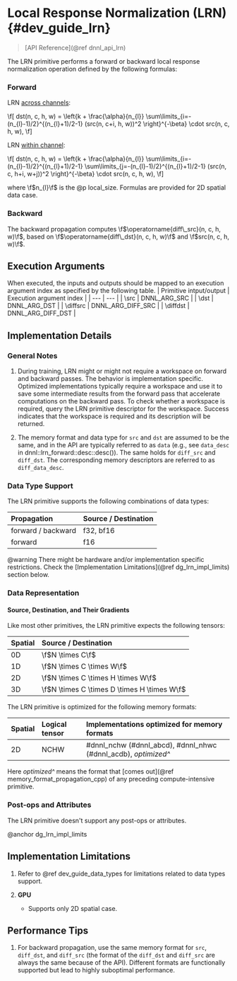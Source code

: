 Local Response Normalization (LRN) {#dev_guide_lrn}
====================================================

>
> [API Reference](@ref dnnl_api_lrn)
>

The LRN primitive performs a forward or backward local response normalization
operation defined by the following formulas:

### Forward

LRN [across channels](#dnnl_lrn_across_channels):

\f[
    dst(n, c, h, w) =
        \left\{k + \frac{\alpha}{n_{l}}
            \sum\limits_{i=-(n_{l}-1)/2}^{(n_{l}+1)/2-1}
                (src(n, c+i, h, w))^2
        \right\}^{-\beta}
        \cdot
        src(n, c, h, w),
\f]

LRN [within channel](#dnnl_lrn_within_channel):

\f[
    dst(n, c, h, w) =
        \left\{k + \frac{\alpha}{n_{l}}
            \sum\limits_{i=-(n_{l}-1)/2}^{(n_{l}+1)/2-1}
            \sum\limits_{j=-(n_{l}-1)/2}^{(n_{l}+1)/2-1}
                (src(n, c, h+i, w+j))^2
        \right\}^{-\beta}
        \cdot
        src(n, c, h, w),
\f]

where \f$n_{l}\f$ is the @p local_size. Formulas are provided for 2D spatial
data case.

### Backward

The backward propagation computes
\f$\operatorname{diff\_src}(n, c, h, w)\f$,
based on
\f$\operatorname{diff\_dst}(n, c, h, w)\f$ and \f$src(n, c, h, w)\f$.

## Execution Arguments
When executed, the inputs and outputs should be mapped to an execution
argument index as specified by the following table.
| Primitive intput/output | Execution argument index |
| ---                     | ---                      |
| \src                    | DNNL_ARG_SRC             |
| \dst                    | DNNL_ARG_DST             |
| \diffsrc                | DNNL_ARG_DIFF_SRC        |
| \diffdst                | DNNL_ARG_DIFF_DST        |


## Implementation Details

### General Notes

1. During training, LRN might or might not require a workspace on forward and
   backward passes. The behavior is implementation specific. Optimized
   implementations typically require a workspace and use it to save some
   intermediate results from the forward pass that accelerate computations on
   the backward pass. To check whether a workspace is required, query the LRN
   primitive descriptor for the workspace. Success indicates that the workspace
   is required and its description will be returned.

2. The memory format and data type for `src` and `dst` are assumed to be the
   same, and in the API are typically referred to as `data` (e.g., see
   `data_desc` in dnnl::lrn_forward::desc::desc()). The same holds for
   `diff_src` and `diff_dst`. The corresponding memory descriptors are referred
   to as `diff_data_desc`.

### Data Type Support

The LRN primitive supports the following combinations of data types:

| Propagation        | Source / Destination |
| :--                | :--                  |
| forward / backward | f32, bf16            |
| forward            | f16                  |

@warning
    There might be hardware and/or implementation specific restrictions. Check
    the [Implementation Limitations](@ref dg_lrn_impl_limits) section below.

### Data Representation

#### Source, Destination, and Their Gradients

Like most other primitives, the LRN primitive expects the following
tensors:

| Spatial | Source / Destination
| :--     | :--
| 0D      | \f$N \times C\f$
| 1D      | \f$N \times C \times W\f$
| 2D      | \f$N \times C \times H \times W\f$
| 3D      | \f$N \times C \times D \times H \times W\f$

The LRN primitive is optimized for the following memory formats:

| Spatial | Logical tensor | Implementations optimized for memory formats
| :--     | :--            | :--
| 2D      | NCHW           | #dnnl_nchw (#dnnl_abcd), #dnnl_nhwc (#dnnl_acdb), *optimized^*

Here *optimized^* means the format that
[comes out](@ref memory_format_propagation_cpp)
of any preceding compute-intensive primitive.

### Post-ops and Attributes

The LRN primitive doesn't support any post-ops or attributes.


@anchor dg_lrn_impl_limits
## Implementation Limitations

1. Refer to @ref dev_guide_data_types for limitations related to data types
   support.

2. **GPU**
    - Supports only 2D spatial case.


## Performance Tips

1. For backward propagation, use the same memory format for `src`, `diff_dst`,
   and `diff_src` (the format of the `diff_dst` and `diff_src` are always the
   same because of the API). Different formats are functionally supported but
   lead to highly suboptimal performance.
